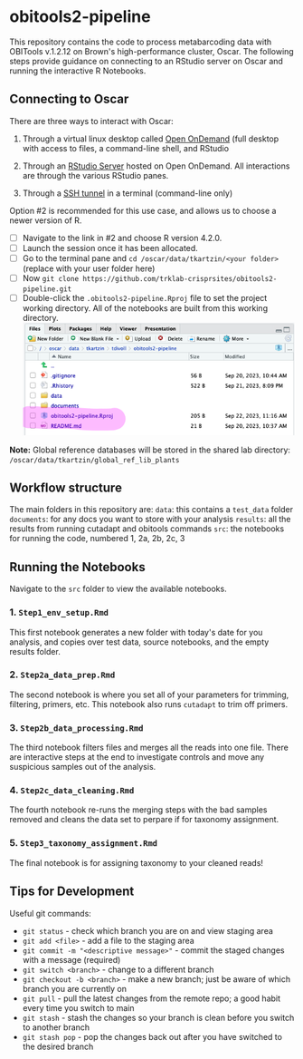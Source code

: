 # obitools2-pipeline

This repository contains the code to process metabarcoding data with OBITools v.1.2.12 on Brown's high-performance cluster, Oscar.
The following steps provide guidance on connecting to an RStudio server on Oscar and running the interactive R Notebooks.

## Connecting to Oscar

There are three ways to interact with Oscar: 

1. Through a virtual linux desktop called [Open OnDemand](https://docs.ccv.brown.edu/oscar/connecting-to-oscar/open-ondemand) (full desktop with access to files, a command-line shell, and RStudio

2. Through an [RStudio Server](https://docs.ccv.brown.edu/oscar/connecting-to-oscar/open-ondemand/using-rstudio) hosted on Open OnDemand. All interactions are through the various RStudio panes.

3. Through a [SSH tunnel](https://docs.ccv.brown.edu/oscar/getting-started) in a terminal (command-line only)

Option #2 is recommended for this use case, and allows us to choose a newer version of R.

- [ ] Navigate to the link in #2 and choose R version 4.2.0. 
- [ ] Launch the session once it has been allocated. 
- [ ] Go to the terminal pane and `cd /oscar/data/tkartzin/<your folder>` (replace <your folder> with your user folder here)
- [ ] Now `git clone https://github.com/trklab-crisprsites/obitools2-pipeline.git`
- [ ] Double-click the `.obitools2-pipeline.Rproj` file to set the project working directory. All of the notebooks are built from this working directory.
![Rproj example](images/Rproj-example.png)

**Note:** Global reference databases will be stored in the shared lab directory: `/oscar/data/tkartzin/global_ref_lib_plants`

## Workflow structure

The main folders in this repository are:
`data`: this contains a `test_data` folder
`documents`: for any docs you want to store with your analysis
`results`: all the results from running cutadapt and obitools commands
`src`: the notebooks for running the code, numbered 1, 2a, 2b, 2c, 3

## Running the Notebooks

Navigate to the `src` folder to view the available notebooks.
### 1. `Step1_env_setup.Rmd`
This first notebook generates a new folder with today's date for you analysis, and copies over test data, source notebooks, and the empty results folder.
### 2. `Step2a_data_prep.Rmd`
The second notebook is where you set all of your parameters for trimming, filtering, primers, etc. This notebook also runs `cutadapt` to trim off primers.
### 3. `Step2b_data_processing.Rmd`
The third notebook filters files and merges all the reads into one file. There are interactive steps at the end to investigate controls and move any suspicious samples out of the analysis. 
### 4. `Step2c_data_cleaning.Rmd`
The fourth notebook re-runs the merging steps with the bad samples removed and cleans the data set to perpare if for taxonomy assignment.
### 5. `Step3_taxonomy_assignment.Rmd`
The final notebook is for assigning taxonomy to your cleaned reads!

## Tips for Development

Useful git commands:

* `git status` - check which branch you are on and view staging area
* `git add <file>` - add a file to the staging area
* `git commit -m "<descriptive message>"` - commit the staged changes with a message (required)
* `git switch <branch>` - change to a different branch
* `git checkout -b <branch>` - make a new branch; just be aware of which branch you are currently on
* `git pull` - pull the latest changes from the remote repo; a good habit every time you switch to main
* `git stash` - stash the changes so your branch is clean before you switch to another branch
* `git stash pop` - pop the changes back out after you have switched to the desired branch